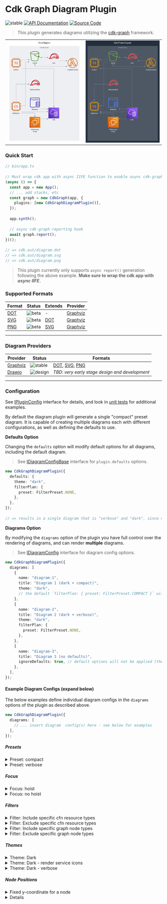 # Cdk Graph Diagram Plugin

![stable](https://img.shields.io/badge/stability-stable-green.svg)
[![API Documentation](https://img.shields.io/badge/view-API_Documentation-blue.svg)](../../api/typescript/cdk-graph-plugin-diagram/index.md)
[![Source Code](https://img.shields.io/badge/view-Source_Code-blue.svg)](https://github.com/aws/aws-pdk/tree/mainline/packages/cdk-graph-plugin-diagram)

> This plugin generates diagrams utilizing the [cdk-graph](https://aws.github.io/aws-pdk/typescript/cdk-graph/index.html) framework.

|                                                                             |                                                                          |
| --------------------------------------------------------------------------- | ------------------------------------------------------------------------ |
| <img src="../../assets/cdk-graph-plugin-diagram/default.png" width="300" /> | <img src="../../assets/cdk-graph-plugin-diagram/dark.png" width="300" /> |

### Quick Start

```ts
// bin/app.ts

// Must wrap cdk app with async IIFE function to enable async cdk-graph report
(async () => {
  const app = new App();
  // ... add stacks, etc
  const graph = new CdkGraph(app, {
    plugins: [new CdkGraphDiagramPlugin()],
  });

  app.synth();

  // async cdk-graph reporting hook
  await graph.report();
})();

// => cdk.out/diagram.dot
// => cdk.out/diagram.svg
// => cdk.out/diagram.png
```

> This plugin currently only supports `async report()` generation following the above example. **Make sure to wrap the cdk app with _async IIFE_.**

### Supported Formats

| Format                                          | Status                                                     | Extends                                         | Provider                             |
| ----------------------------------------------- | ---------------------------------------------------------- | ----------------------------------------------- | ------------------------------------ |
| [DOT](https://graphviz.org/docs/outputs/canon/) | ![beta](https://img.shields.io/badge/status-stable-green.svg) | -                                               | [Graphviz](./graphviz.md) |
| [SVG](https://graphviz.org/docs/outputs/svg/)   | ![beta](https://img.shields.io/badge/status-stable-green.svg) | [DOT](https://graphviz.org/docs/outputs/canon/) | [Graphviz](./graphviz.md) |
| [PNG](https://graphviz.org/docs/outputs/png/)   | ![beta](https://img.shields.io/badge/status-stable-green.svg) | [SVG](https://graphviz.org/docs/outputs/canon/) | [Graphviz](./graphviz.md) |

---

### Diagram Providers

| Provider                             | Status                                                         | Formats                                                                                                                                       |
| ------------------------------------ | -------------------------------------------------------------- | --------------------------------------------------------------------------------------------------------------------------------------------- |
| [Graphviz](./graphviz.md) | ![stable](https://img.shields.io/badge/status-stable-green.svg) | [DOT](https://graphviz.org/docs/outputs/canon/), [SVG](https://graphviz.org/docs/outputs/svg/), [PNG](https://graphviz.org/docs/outputs/png/) |
| [Drawio](./drawio.md)     | ![design](https://img.shields.io/badge/status-design-tan.svg)  | _TBD: very early stage design and development_                                                                                                |

---

### Configuration

See [IPluginConfig](https://aws.github.io/aws-pdk/api/typescript/cdk-graph-plugin-diagram/index.html#ipluginconfig) interface for details, and look in [unit tests](https://github.com/aws/aws-pdk/tree/mainline/packages/cdk-graph-plugin-diagram/test/graphviz) for additional examples.

By default the diagram plugin will generate a single "compact" preset diagram.
It is capable of creating multiple diagrams each with different configurations, as well as defining the defaults to use.

**Defaults Option**

Changing the `defaults` option will modify default options for all diagrams, including the default diagram.

> See [IDiagramConfigBase](https://aws.github.io/aws-pdk/api/typescript/cdk-graph-plugin-diagram/index.html#idiagramconfigbase) interface for `plugin.defaults` options.

```ts
new CdkGraphDiagramPlugin({
  defaults: {
    theme: "dark",
    filterPlan: {
      preset: FilterPreset.NONE,
    },
  },
});

// => results in a single diagram that is "verbose" and "dark", since no resources are filtered
```

**Diagrams Option**

By modifying the `diagrams` option of the plugin you have full control over the rendering of diagrams, and can render **multiple** diagrams.

> See [IDiagramConfig](https://aws.github.io/aws-pdk/api/typescript/cdk-graph-plugin-diagram/index.html#idiagramconfig) interface for diagram config options.

```ts
new CdkGraphDiagramPlugin({
  diagrams: [
    {
      name: "diagram-1",
      title: "Diagram 1 (dark + compact)",
      theme: "dark",
      // the default `filterPlan: { preset: FilterPreset.COMPACT }` will still apply
    },
    {
      name: "diagram-2",
      title: "Diagram 2 (dark + verbose)",
      theme: "dark",
      filterPlan: {
        preset: FilterPreset.NONE,
      },
    },
    {
      name: "diagram-3",
      title: "Diagram 3 (no defaults)",
      ignoreDefaults: true, // default options will not be applied (theme, filterPlan, etc)
    },
  ],
});
```

#### Example Diagram Configs (expand below)

The below examples define individual diagram configs in the `diagrams` options of the plugin as described above.

```ts
new CdkGraphDiagramPlugin({
  diagrams: [
    // ... insert diagram  config(s) here - see below for examples
  ],
});
```

##### **Presets**

<details>
<summary>Preset: compact</summary>

<img src="../../assets/cdk-graph-plugin-diagram/compact.png" height="200" />

```ts
{
  name: "compact",
  title: "Compact Diagram",
  filterPlan: {
    preset: FilterPreset.COMPACT,
  },
},
```

</details>

<details>
<summary>Preset: verbose</summary>

<img src="../../assets/cdk-graph-plugin-diagram/verbose.png" height="200" />

```ts
{
  name: "verbose",
  title: "Verbose Diagram",
  format: DiagramFormat.PNG,
  ignoreDefaults: true,
},
```

</details>

##### **Focus**

<details>
<summary>Focus: hoist</summary>

<img src="../../assets/cdk-graph-plugin-diagram/focus.png" height="200" />

```ts
{
  name: "focus",
  title: "Focus Lambda Diagram (non-extraneous)",
  filterPlan: {
    focus: {
        filter: {
            filter: (store) =>
                store.getNode(getConstructUUID(app.stack.lambda)),
            },
        },
    preset: FilterPreset.NON_EXTRANEOUS,
  },
  ignoreDefaults: true,
},
```

</details>

<details>
<summary>Focus: no hoist</summary>

<img src="../../assets/cdk-graph-plugin-diagram/focus-nohoist.png" height="200" />

```ts
{
  name: "focus",
  title: "Focus Lambda Diagram (non-extraneous)",
  filterPlan: {
    focus: {
        filter: {
            filter: (store) =>
                store.getNode(getConstructUUID(app.stack.lambda)),
        },
        noHoist: true,
    },
    preset: FilterPreset.NON_EXTRANEOUS,
  },
  ignoreDefaults: true,
},
```

</details>

##### **Filters**

<details>
<summary>Filter: Include specific cfn resource types</summary>

<img src="../../assets/cdk-graph-plugin-diagram/filter-cfntype-include.png" height="200" />

```ts
{
  name: "includeCfnType",
  title: "Include CfnType Diagram (filter)",
  filterPlan: {
    filters: [
      {
        graph: Filters.includeCfnType([
          aws_arch.CfnSpec.ServiceResourceDictionary.EC2.Instance,
          /AWS::Lambda::Function.*/,
          "AWS::IAM::Role",
        ]),
      },
      { store: Filters.compact() },
    ],
  },
},
```

</details>

<details>
<summary>Filter: Exclude specific cfn resource types</summary>

<img src="../../assets/cdk-graph-plugin-diagram/filter-cfntype-exclude.png" height="200" />

```ts
{
  name: "excludeCfnType",
  title: "Exclude CfnType Diagram (filter)",
  filterPlan: {
    filters: [
      {
        graph: Filters.excludeCfnType([
          /AWS::EC2::VPC.*/,
          aws_arch.CfnSpec.ServiceResourceDictionary.IAM.Role,
        ]),
      },
      { store: Filters.compact() },
    ],
  },
},
```

</details>

<details>
<summary>Filter: Include specific graph node types</summary>

<img src="../../assets/cdk-graph-plugin-diagram/filter-nodetype-include.png" height="200" />

```ts
{
  name: "includeNodeType",
  title: "Include NodeType Diagram (filter)",
  filterPlan: {
    filters: [
      {
        graph: Filters.includeNodeType([
          NodeTypeEnum.STACK,
          NodeTypeEnum.RESOURCE,
        ]),
      },
      { store: Filters.compact() },
    ],
  },
},
```

</details>

<details>
<summary>Filter: Exclude specific graph node types</summary>

<img src="../../assets/cdk-graph-plugin-diagram/filter-nodetype-exclude.png" height="200" />

```ts
{
  name: "excludeNodeType",
  title: "Exclude NodeType Diagram (filter)",
  filterPlan: {
    filters: [
      {
        graph: Filters.excludeNodeType([
          NodeTypeEnum.NESTED_STACK,
          NodeTypeEnum.CFN_RESOURCE,
          NodeTypeEnum.OUTPUT,
          NodeTypeEnum.PARAMETER,
        ])
      },
      { store: Filters.compact() },
    ],
  },
},
```

</details>

##### **Themes**

<details>
<summary>Theme: Dark</summary>

<img src="../../assets/cdk-graph-plugin-diagram/dark.png" height="200" />

```ts
{
  name: "Dark",
  title: "Dark Theme Diagram",
  theme: theme,
},
```

</details>

<details>
<summary>Theme: Dark - render service icons</summary>

<img src="../../assets/cdk-graph-plugin-diagram/dark-services.png" height="200" />

```ts
{
  name: "dark-services",
  title: "Dark Theme Custom Diagram",
  theme: {
    theme: theme,
    rendering: {
      resourceIconMin: GraphThemeRenderingIconTarget.SERVICE,
      resourceIconMax: GraphThemeRenderingIconTarget.CATEGORY,
      cfnResourceIconMin: GraphThemeRenderingIconTarget.DATA,
      cfnResourceIconMax: GraphThemeRenderingIconTarget.RESOURCE,
    },
  },
},
```

</details>
<details>
<summary>Theme: Dark - verbose</summary>

<img src="../../assets/cdk-graph-plugin-diagram/dark-verbose.png" height="200" />

```ts
{
  name: "dark-verbose",
  title: "Dark Theme Verbose Diagram",
  ignoreDefaults: true,
  theme: theme,
},
```

</details>

##### **Node Positions**

<details>
<summary>Fixed y-coordinate for a node</summary>

<img src="../../assets/cdk-graph-plugin-diagram/node-positions.png" height="200" />

```ts
{
  nodePositions: {
    WebServer: { x: 0, y: 10 },
  },
},
```

</details>

<details>

---

### Future Enhancements

- [ ] Improve image coverage and non-image node rendering
- [ ] Add drawio support
- [ ] Add common filter patterns and helpers
- [ ] Enable generating diagrams outside of synthesis process (maybe CLI)
- [ ] Implement interactive diagram, with potential for dynamic filtering and config generation
- [ ] Support using interactive diagram as config generator for other plugins (or as separate plugin that depends on this)

---

Inspired by [cdk-dia](https://github.com/pistazie/cdk-dia) and [cfn-dia](https://github.com/mhlabs/cfn-diagram) with ❤️

